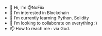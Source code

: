 - 👋 Hi, I’m @NoFiix
- 👀 I’m interested in Blockchain
- 🌱 I’m currently learning Python, Solidity
- 💞️ I’m looking to collaborate on everything :)
- 📫 How to reach me : via God. 

<!---
NoFiix/NoFiix is a ✨ special ✨ repository because its `README.md` (this file) appears on your GitHub profile.
You can click the Preview link to take a look at your changes.
--->
